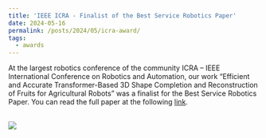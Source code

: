 ```yaml
---
title: 'IEEE ICRA - Finalist of the Best Service Robotics Paper'
date: 2024-05-16
permalink: /posts/2024/05/icra-award/
tags:
  - awards
---
```


At the largest robotics conference of the community ICRA – IEEE International Conference on Robotics and Automation, our work “Efficient and Accurate Transformer-Based 3D Shape Completion and Reconstruction of Fruits for Agricultural Robots” was a finalist for the Best Service Robotics Paper. You can read the full paper at the following <a href="https://www.ipb.uni-bonn.de/wp-content/papercite-data/pdf/magistri2024icra.pdf">link</a>.


<br/><img src='/images/icra2024.jpg'>

